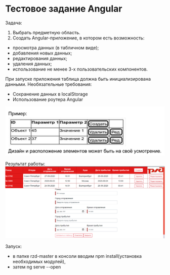 Тестовое задание Angular
========================
Задача:
1. Выбрать предметную область.
2. Создать Angular-приложение, в котором есть возможность: 
 
 * просмотра данных (в табличном виде);
 * добавления новых данных;
 * редактирования данных;
 * удаления данных;
 * использование не менее 3-х пользовательских компонентов.

При запуске приложения таблица должна быть инициализирована данными.
Необязательные требования:
 * Сохранение данных в localStorage
 * Использование роутера Angular
 
![1](./src/assets/task.png)

Результат работы:
![2](./src/assets/mainPage.png)

Запуск:
 * в папке rzd-master в консоли вводим npm install(установка необходимых модулей),
 * затем ng serve --open

